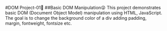 #DOM Project-01🥳
##Basic DOM Manipulation😜
This project demonstrates basic DOM (Document Object Model) manipulation using HTML, JavaScript. The goal is to change the background color of a div adding padding, margin, fontweight, fontsize etc.
